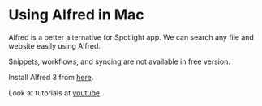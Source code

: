 # Using Alfred in Mac
Alfred is a better alternative for Spotlight app. 
We can search any file and website easily using Alfred.

Snippets, workflows, and syncing are not available in free version.

Install Alfred 3 from [here](https://www.alfredapp.com/).

Look at tutorials at [youtube](https://www.youtube.com/watch?v=-UZ1mHknTiM).
